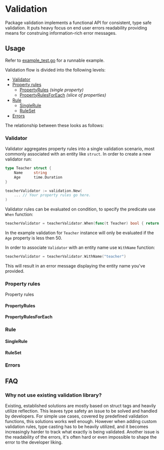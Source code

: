 # Validation

Package validation implements a functional API for consistent, type safe validation.
It puts heavy focus on end user errors readability providing means for construing
information-rich error messages.

## Usage

Refer to [example_test.go](./example_test.go) for a runnable example.

Validation flow is divided into the following levels:

- [Validator](#validator)
- [Property rules](#property-rules)
    - [PropertyRules](#propertyrules) _(single property)_
    - [PropertyRulesForEach](#propertyrulesforeach) _(slice of properties)_
- [Rule](#rule)
    - [SingleRule](#singlerule)
    - [RuleSet](#ruleset)
- [Errors](#errors)

The relationship between these looks as follows:

### Validator

Validator aggregates property rules into a single validation scenario,
most commonly associated with an entity like `struct`.
In order to create a new validator run:

[//]: # ( @formatter:off)
```go
type Teacher struct {
    Name     string
    Age      time.Duration
}

teacherValidator := validation.New(
    ... // Your property rules go here.
)
```

Validator rules can be evaluated on condition, to specify the predicate use `When` function:

```go
teacherValidator = teacherValidator.When(func(t Teacher) bool { return t.Age < 50 })
```

In the example validation for `Teacher` instance will only be evaluated
if the `Age` property is less then 50.

In order to associate `Validator` with an entity name use `WithName` function:

```go
teacherValidator = teacherValidator.WithName("teacher")
```

This will result in an error message displaying the entity name you've provided.

### Property rules

Property rules

#### PropertyRules

#### PropertyRulesForEach

### Rule

#### SingleRule

#### RuleSet

### Errors

## FAQ

### Why not use existing validation library?

Existing, established solutions are mostly based on struct tags and heavily utilize reflection.
This leaves type safety an issue to be solved and handled by developers. For simple use cases,
covered by predefined validation functions, this solutions works well enough. 
However when adding custom validation rules, type casting has to be heavily utilized,
and it becomes increasingly harder to track what exactly is being validated.
Another issue is the readability of the errors, it's often hard or even impossible to shape
the error to the developer liking.
